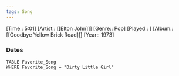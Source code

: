```yaml
---
tags: Song  
---
```

[Time:: 5:01]
[Artist:: [[Elton John]]]
[Genre:: Pop]
[Played:: ]
[Album:: [[Goodbye Yellow Brick Road]]]
[Year:: 1973]
### Dates
````dataview
TABLE Favorite_Song
WHERE Favorite_Song = "Dirty Little Girl"
````